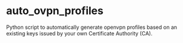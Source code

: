 # auto_ovpn_profiles
Python script to automatically generate openvpn profiles based on an existing keys issued by your own Certificate Authority (CA).
